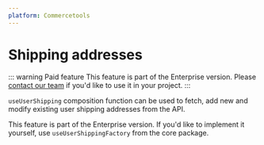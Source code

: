 ```yaml
---
platform: Commercetools
---
```


# Shipping addresses

::: warning Paid feature
This feature is part of the Enterprise version. Please [contact our team](https://www.vuestorefront.io/contact/sales) if you'd like to use it in your project.
:::

`useUserShipping` composition function can be used to fetch, add new and modify existing user shipping addresses from the API.

This feature is part of the Enterprise version. If you'd like to implement it yourself, use `useUserShippingFactory` from the core package.
